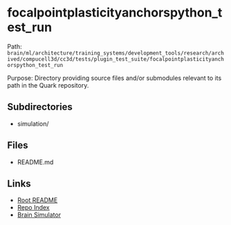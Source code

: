 # focalpointplasticityanchorspython_test_run

Path: `brain/ml/architecture/training_systems/development_tools/research/archived/compucell3d/cc3d/tests/plugin_test_suite/focalpointplasticityanchorspython_test_run`

Purpose: Directory providing source files and/or submodules relevant to its path in the Quark repository.

## Subdirectories
- simulation/

## Files
- README.md

## Links
- [Root README](../../../../../../../../../../../README.md)
- [Repo Index](../../../../../../../../../../../repo_index.json)
- [Brain Simulator](../../../../../../../../../../../brain/architecture/brain_simulator.py)
